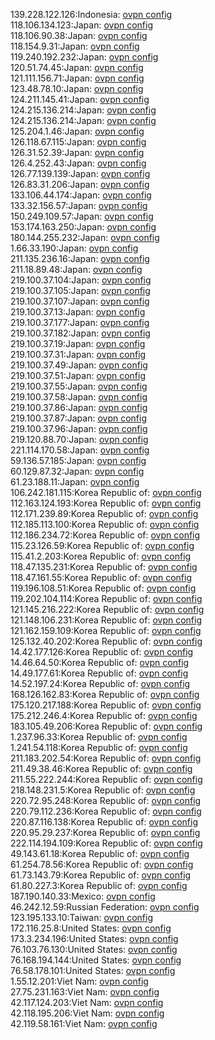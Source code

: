 139.228.122.126:Indonesia: [ovpn config](vpn/139_228_122_126.ovpn)  
118.106.134.123:Japan: [ovpn config](vpn/118_106_134_123.ovpn)  
118.106.90.38:Japan: [ovpn config](vpn/118_106_90_38.ovpn)  
118.154.9.31:Japan: [ovpn config](vpn/118_154_9_31.ovpn)  
119.240.192.232:Japan: [ovpn config](vpn/119_240_192_232.ovpn)  
120.51.74.45:Japan: [ovpn config](vpn/120_51_74_45.ovpn)  
121.111.156.71:Japan: [ovpn config](vpn/121_111_156_71.ovpn)  
123.48.78.10:Japan: [ovpn config](vpn/123_48_78_10.ovpn)  
124.211.145.41:Japan: [ovpn config](vpn/124_211_145_41.ovpn)  
124.215.136.214:Japan: [ovpn config](vpn/124_215_136_214.ovpn)  
124.215.136.214:Japan: [ovpn config](vpn/124_215_136_214.ovpn)  
125.204.1.46:Japan: [ovpn config](vpn/125_204_1_46.ovpn)  
126.118.67.115:Japan: [ovpn config](vpn/126_118_67_115.ovpn)  
126.31.52.39:Japan: [ovpn config](vpn/126_31_52_39.ovpn)  
126.4.252.43:Japan: [ovpn config](vpn/126_4_252_43.ovpn)  
126.77.139.139:Japan: [ovpn config](vpn/126_77_139_139.ovpn)  
126.83.31.206:Japan: [ovpn config](vpn/126_83_31_206.ovpn)  
133.106.44.174:Japan: [ovpn config](vpn/133_106_44_174.ovpn)  
133.32.156.57:Japan: [ovpn config](vpn/133_32_156_57.ovpn)  
150.249.109.57:Japan: [ovpn config](vpn/150_249_109_57.ovpn)  
153.174.163.250:Japan: [ovpn config](vpn/153_174_163_250.ovpn)  
180.144.255.232:Japan: [ovpn config](vpn/180_144_255_232.ovpn)  
1.66.33.190:Japan: [ovpn config](vpn/1_66_33_190.ovpn)  
211.135.236.16:Japan: [ovpn config](vpn/211_135_236_16.ovpn)  
211.18.89.48:Japan: [ovpn config](vpn/211_18_89_48.ovpn)  
219.100.37.104:Japan: [ovpn config](vpn/219_100_37_104.ovpn)  
219.100.37.105:Japan: [ovpn config](vpn/219_100_37_105.ovpn)  
219.100.37.107:Japan: [ovpn config](vpn/219_100_37_107.ovpn)  
219.100.37.13:Japan: [ovpn config](vpn/219_100_37_13.ovpn)  
219.100.37.177:Japan: [ovpn config](vpn/219_100_37_177.ovpn)  
219.100.37.182:Japan: [ovpn config](vpn/219_100_37_182.ovpn)  
219.100.37.19:Japan: [ovpn config](vpn/219_100_37_19.ovpn)  
219.100.37.31:Japan: [ovpn config](vpn/219_100_37_31.ovpn)  
219.100.37.49:Japan: [ovpn config](vpn/219_100_37_49.ovpn)  
219.100.37.51:Japan: [ovpn config](vpn/219_100_37_51.ovpn)  
219.100.37.55:Japan: [ovpn config](vpn/219_100_37_55.ovpn)  
219.100.37.58:Japan: [ovpn config](vpn/219_100_37_58.ovpn)  
219.100.37.86:Japan: [ovpn config](vpn/219_100_37_86.ovpn)  
219.100.37.87:Japan: [ovpn config](vpn/219_100_37_87.ovpn)  
219.100.37.96:Japan: [ovpn config](vpn/219_100_37_96.ovpn)  
219.120.88.70:Japan: [ovpn config](vpn/219_120_88_70.ovpn)  
221.114.170.58:Japan: [ovpn config](vpn/221_114_170_58.ovpn)  
59.136.57.185:Japan: [ovpn config](vpn/59_136_57_185.ovpn)  
60.129.87.32:Japan: [ovpn config](vpn/60_129_87_32.ovpn)  
61.23.188.11:Japan: [ovpn config](vpn/61_23_188_11.ovpn)  
106.242.181.115:Korea Republic of: [ovpn config](vpn/106_242_181_115.ovpn)  
112.163.124.193:Korea Republic of: [ovpn config](vpn/112_163_124_193.ovpn)  
112.171.239.89:Korea Republic of: [ovpn config](vpn/112_171_239_89.ovpn)  
112.185.113.100:Korea Republic of: [ovpn config](vpn/112_185_113_100.ovpn)  
112.186.234.72:Korea Republic of: [ovpn config](vpn/112_186_234_72.ovpn)  
115.23.126.59:Korea Republic of: [ovpn config](vpn/115_23_126_59.ovpn)  
115.41.2.203:Korea Republic of: [ovpn config](vpn/115_41_2_203.ovpn)  
118.47.135.231:Korea Republic of: [ovpn config](vpn/118_47_135_231.ovpn)  
118.47.161.55:Korea Republic of: [ovpn config](vpn/118_47_161_55.ovpn)  
119.196.108.51:Korea Republic of: [ovpn config](vpn/119_196_108_51.ovpn)  
119.202.104.114:Korea Republic of: [ovpn config](vpn/119_202_104_114.ovpn)  
121.145.216.222:Korea Republic of: [ovpn config](vpn/121_145_216_222.ovpn)  
121.148.106.231:Korea Republic of: [ovpn config](vpn/121_148_106_231.ovpn)  
121.162.159.109:Korea Republic of: [ovpn config](vpn/121_162_159_109.ovpn)  
125.132.40.202:Korea Republic of: [ovpn config](vpn/125_132_40_202.ovpn)  
14.42.177.126:Korea Republic of: [ovpn config](vpn/14_42_177_126.ovpn)  
14.46.64.50:Korea Republic of: [ovpn config](vpn/14_46_64_50.ovpn)  
14.49.177.61:Korea Republic of: [ovpn config](vpn/14_49_177_61.ovpn)  
14.52.197.24:Korea Republic of: [ovpn config](vpn/14_52_197_24.ovpn)  
168.126.162.83:Korea Republic of: [ovpn config](vpn/168_126_162_83.ovpn)  
175.120.217.188:Korea Republic of: [ovpn config](vpn/175_120_217_188.ovpn)  
175.212.246.4:Korea Republic of: [ovpn config](vpn/175_212_246_4.ovpn)  
183.105.49.206:Korea Republic of: [ovpn config](vpn/183_105_49_206.ovpn)  
1.237.96.33:Korea Republic of: [ovpn config](vpn/1_237_96_33.ovpn)  
1.241.54.118:Korea Republic of: [ovpn config](vpn/1_241_54_118.ovpn)  
211.183.202.54:Korea Republic of: [ovpn config](vpn/211_183_202_54.ovpn)  
211.49.38.46:Korea Republic of: [ovpn config](vpn/211_49_38_46.ovpn)  
211.55.222.244:Korea Republic of: [ovpn config](vpn/211_55_222_244.ovpn)  
218.148.231.5:Korea Republic of: [ovpn config](vpn/218_148_231_5.ovpn)  
220.72.95.248:Korea Republic of: [ovpn config](vpn/220_72_95_248.ovpn)  
220.79.112.236:Korea Republic of: [ovpn config](vpn/220_79_112_236.ovpn)  
220.87.116.138:Korea Republic of: [ovpn config](vpn/220_87_116_138.ovpn)  
220.95.29.237:Korea Republic of: [ovpn config](vpn/220_95_29_237.ovpn)  
222.114.194.109:Korea Republic of: [ovpn config](vpn/222_114_194_109.ovpn)  
49.143.61.18:Korea Republic of: [ovpn config](vpn/49_143_61_18.ovpn)  
61.254.78.56:Korea Republic of: [ovpn config](vpn/61_254_78_56.ovpn)  
61.73.143.79:Korea Republic of: [ovpn config](vpn/61_73_143_79.ovpn)  
61.80.227.3:Korea Republic of: [ovpn config](vpn/61_80_227_3.ovpn)  
187.190.140.33:Mexico: [ovpn config](vpn/187_190_140_33.ovpn)  
46.242.12.59:Russian Federation: [ovpn config](vpn/46_242_12_59.ovpn)  
123.195.133.10:Taiwan: [ovpn config](vpn/123_195_133_10.ovpn)  
172.116.25.8:United States: [ovpn config](vpn/172_116_25_8.ovpn)  
173.3.234.196:United States: [ovpn config](vpn/173_3_234_196.ovpn)  
76.103.76.130:United States: [ovpn config](vpn/76_103_76_130.ovpn)  
76.168.194.144:United States: [ovpn config](vpn/76_168_194_144.ovpn)  
76.58.178.101:United States: [ovpn config](vpn/76_58_178_101.ovpn)  
1.55.12.201:Viet Nam: [ovpn config](vpn/1_55_12_201.ovpn)  
27.75.231.163:Viet Nam: [ovpn config](vpn/27_75_231_163.ovpn)  
42.117.124.203:Viet Nam: [ovpn config](vpn/42_117_124_203.ovpn)  
42.118.195.206:Viet Nam: [ovpn config](vpn/42_118_195_206.ovpn)  
42.119.58.161:Viet Nam: [ovpn config](vpn/42_119_58_161.ovpn)  
